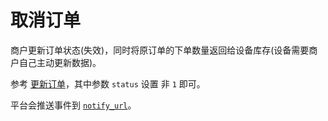 # 取消订单

商户更新订单状态(失效)，同时将原订单的下单数量返回给设备库存(设备需要商户自己主动更新数据)。

参考 [更新订单](update_order_by_status)，其中参数 `status` 设置 非 `1` 即可。

平台会推送事件到 [`notify_url`](notify_url.md)。
